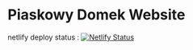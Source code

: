 # Piaskowy Domek Website

netlify deploy status : [![Netlify Status](https://api.netlify.com/api/v1/badges/a2b0c0bb-9f5b-4f23-8730-19f1ec517b0c/deploy-status)](https://app.netlify.com/sites/piaskowy-domek/deploys)
